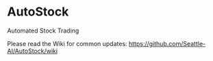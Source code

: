 AutoStock
=========

Automated Stock Trading

Please read the Wiki for common updates:  https://github.com/Seattle-AI/AutoStock/wiki
